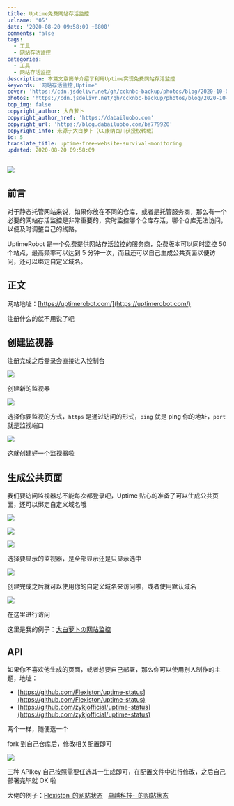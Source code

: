 ```yaml
---
title: Uptime免费网站存活监控
urlname: '05'
date: '2020-08-20 09:58:09 +0800'
comments: false
tags:
  - 工具
  - 网站存活监控
categories:
  - 工具
  - 网站存活监控
description: 本篇文章简单介绍了利用Uptime实现免费网站存活监控
keywords: '网站存活监控,Uptime'
cover: 'https://cdn.jsdelivr.net/gh/ccknbc-backup/photos/blog/2020-10-05~11_19_11.webp'
photos: 'https://cdn.jsdelivr.net/gh/ccknbc-backup/photos/blog/2020-10-05~11_19_11.webp'
top_img: false
copyright_author: 大白萝卜
copyright_author_href: 'https://dabailuobo.com'
copyright_url: 'https://blog.dabailuobo.com/ba779920'
copyright_info: 来源于大白萝卜（CC康纳百川获授权转载）
id: 5
translate_title: uptime-free-website-survival-monitoring
updated: 2020-08-20 09:58:09
---
```


![](https://cdn.jsdelivr.net/gh/laugh0608/CDN/img/20200820100301.png#align=left&display=inline&height=633&margin=%5Bobject%20Object%5D&originHeight=633&originWidth=1341&status=done&style=none&width=1341)

## 前言

对于静态托管网站来说，如果你放在不同的仓库，或者是托管服务商，那么有一个必要的网站存活监控是非常重要的，实时监控哪个仓库存活，哪个仓库无法访问，以便及时调整自己的线路。

UptimeRobot 是一个免费提供网站存活监控的服务商，免费版本可以同时监控 50 个站点，最高频率可以达到 5 分钟一次，而且还可以自己生成公共页面以便访问，还可以绑定自定义域名。

## 正文

网站地址：[https://uptimerobot.com/](https://uptimerobot.com/)

注册什么的就不用说了吧

## 创建监视器

注册完成之后登录会直接进入控制台

![](https://cdn.jsdelivr.net/gh/laugh0608/CDN/img/20200820104637.png#align=left&display=inline&height=631&margin=%5Bobject%20Object%5D&originHeight=631&originWidth=1343&status=done&style=none&width=1343)

创建新的监视器

![](https://cdn.jsdelivr.net/gh/laugh0608/CDN/img/20200820104721.png#align=left&display=inline&height=499&margin=%5Bobject%20Object%5D&originHeight=499&originWidth=808&status=done&style=none&width=808)

选择你要监视的方式，`https` 是通过访问的形式，`ping` 就是 ping 你的地址，`port` 就是监视端口

![](https://cdn.jsdelivr.net/gh/laugh0608/CDN/img/20200820105159.jpg#align=left&display=inline&height=623&margin=%5Bobject%20Object%5D&originHeight=623&originWidth=788&status=done&style=none&width=788)

这就创建好一个监视器啦

## 生成公共页面

我们要访问监视器总不能每次都登录吧，Uptime 贴心的准备了可以生成公共页面，还可以绑定自定义域名哦

![](https://cdn.jsdelivr.net/gh/laugh0608/CDN/img/20200820105358.png#align=left&display=inline&height=456&margin=%5Bobject%20Object%5D&originHeight=456&originWidth=1144&status=done&style=none&width=1144)

![](https://cdn.jsdelivr.net/gh/laugh0608/CDN/img/20200820105432.png#align=left&display=inline&height=155&margin=%5Bobject%20Object%5D&originHeight=155&originWidth=767&status=done&style=none&width=767)

![](https://cdn.jsdelivr.net/gh/laugh0608/CDN/img/20200820105544.png#align=left&display=inline&height=269&margin=%5Bobject%20Object%5D&originHeight=269&originWidth=536&status=done&style=none&width=536)

选择要显示的监视器，是全部显示还是只显示选中

![](https://cdn.jsdelivr.net/gh/laugh0608/CDN/img/20200820105833.png#align=left&display=inline&height=621&margin=%5Bobject%20Object%5D&originHeight=621&originWidth=516&status=done&style=none&width=516)

创建完成之后就可以使用你的自定义域名来访问啦，或者使用默认域名

![](https://cdn.jsdelivr.net/gh/laugh0608/CDN/img/20200820105936.png#align=left&display=inline&height=283&margin=%5Bobject%20Object%5D&originHeight=283&originWidth=734&status=done&style=none&width=734)

在这里进行访问

这里是我的例子：[大白萝卜の网站监控](https://status.dabailuobo.com/)

## API

如果你不喜欢他生成的页面，或者想要自己部署，那么你可以使用别人制作的主题，地址：

- [https://github.com/Flexiston/uptime-status](https://github.com/Flexiston/uptime-status)
- [https://github.com/zykjofficial/uptime-status](https://github.com/zykjofficial/uptime-status)

两个一样，随便选一个

fork 到自己仓库后，修改相关配置即可

![](https://cdn.jsdelivr.net/gh/laugh0608/CDN/img/20200820110242.png#align=left&display=inline&height=383&margin=%5Bobject%20Object%5D&originHeight=383&originWidth=738&status=done&style=none&width=738)

三种 APIkey 自己按照需要任选其一生成即可，在配置文件中进行修改，之后自己部署完毕就 OK 啦

大佬的例子：[Flexiston  的网站状态](https://status.flexiston.com/)   [卓越科技-  的网站状态](https://status.zykjofficial.top/)
